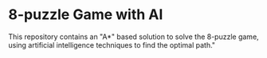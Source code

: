 # 8-puzzle Game with AI
This repository contains an "A*" based solution to solve the 8-puzzle game, using artificial intelligence techniques to find the optimal path."
